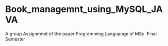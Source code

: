 # Book_managemnt_using_MySQL_JAVA
A group Assignmnet of the paper Programming Languange of MSc. Final Semester
